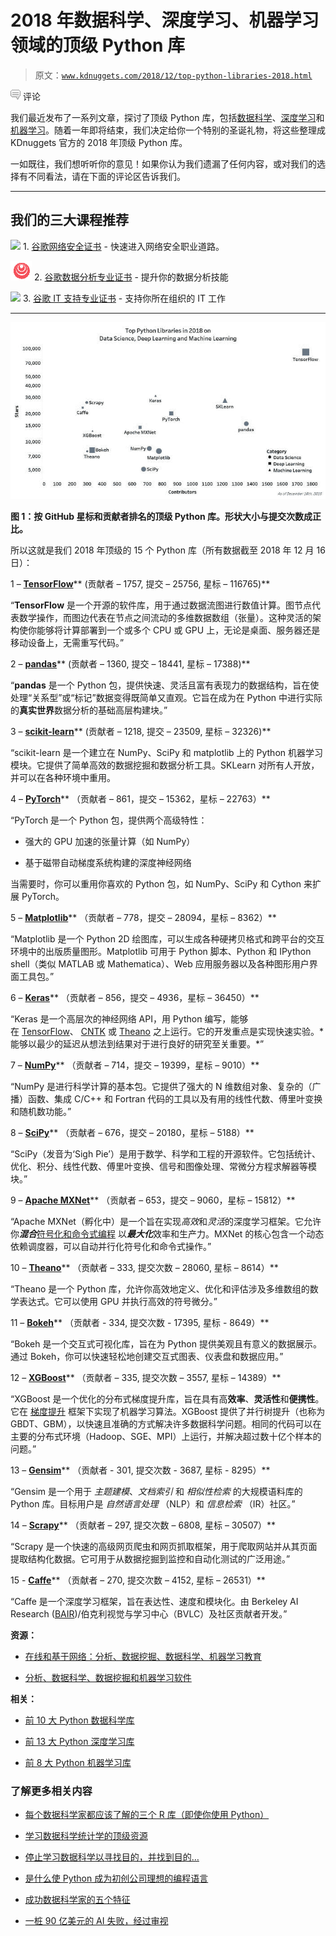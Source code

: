 # 2018 年数据科学、深度学习、机器学习领域的顶级 Python 库

> 原文：[`www.kdnuggets.com/2018/12/top-python-libraries-2018.html`](https://www.kdnuggets.com/2018/12/top-python-libraries-2018.html)

![c](img/3d9c022da2d331bb56691a9617b91b90.png) 评论

我们最近发布了一系列文章，探讨了顶级 Python 库，包括[数据科学](https://www.kdnuggets.com/2018/11/top-python-data-science-libraries.html)、[深度学习](https://www.kdnuggets.com/2018/11/top-python-deep-learning-libraries.html)和[机器学习](https://www.kdnuggets.com/2018/10/top-python-machine-learning-libraries.html)。随着一年即将结束，我们决定给你一个特别的圣诞礼物，将这些整理成 KDnuggets 官方的 2018 年顶级 Python 库。

一如既往，我们想听听你的意见！如果你认为我们遗漏了任何内容，或对我们的选择有不同看法，请在下面的评论区告诉我们。

* * *

## 我们的三大课程推荐

![](img/0244c01ba9267c002ef39d4907e0b8fb.png) 1\. [谷歌网络安全证书](https://www.kdnuggets.com/google-cybersecurity) - 快速进入网络安全职业道路。

![](img/e225c49c3c91745821c8c0368bf04711.png) 2\. [谷歌数据分析专业证书](https://www.kdnuggets.com/google-data-analytics) - 提升你的数据分析技能

![](img/0244c01ba9267c002ef39d4907e0b8fb.png) 3\. [谷歌 IT 支持专业证书](https://www.kdnuggets.com/google-itsupport) - 支持你所在组织的 IT 工作

* * *

![2018 年顶级 Python 库](img/233c593f13841e1f3a8c5286b4a5e6e7.png)

**图 1：按 GitHub 星标和贡献者排名的顶级 Python 库。形状大小与提交次数成正比。**

所以这就是我们 2018 年顶级的 15 个 Python 库（所有数据截至 2018 年 12 月 16 日）：

1 – [**TensorFlow**](https://github.com/tensorflow/tensorflow)** (贡献者 – 1757, 提交 – 25756, 星标 – 116765)**

“**TensorFlow** 是一个开源的软件库，用于通过数据流图进行数值计算。图节点代表数学操作，而图边代表在节点之间流动的多维数据数组（张量）。这种灵活的架构使你能够将计算部署到一个或多个 CPU 或 GPU 上，无论是桌面、服务器还是移动设备上，无需重写代码。”

2 – [**pandas**](https://github.com/pandas-dev/pandas)** (贡献者 – 1360, 提交 – 18441, 星标 – 17388)**

“**pandas** 是一个 Python 包，提供快速、灵活且富有表现力的数据结构，旨在使处理“关系型”或“标记”数据变得既简单又直观。它旨在成为在 Python 中进行实际的**真实世界**数据分析的基础高层构建块。”

3 – [**scikit-learn**](https://github.com/scikit-learn/scikit-learn)** (贡献者 – 1218, 提交 – 23509, 星标 – 32326)**

“scikit-learn 是一个建立在 NumPy、SciPy 和 matplotlib 上的 Python 机器学习模块。它提供了简单高效的数据挖掘和数据分析工具。SKLearn 对所有人开放，并可以在各种环境中重用。

4 – [**PyTorch**](https://github.com/pytorch/pytorch)** （贡献者 – 861，提交 – 15362，星标 – 22763）**

“PyTorch 是一个 Python 包，提供两个高级特性：

+   强大的 GPU 加速的张量计算（如 NumPy）

+   基于磁带自动梯度系统构建的深度神经网络

当需要时，你可以重用你喜欢的 Python 包，如 NumPy、SciPy 和 Cython 来扩展 PyTorch。

5 – [**Matplotlib**](https://github.com/matplotlib/matplotlib)** （贡献者 – 778，提交 – 28094，星标 – 8362）**

“Matplotlib 是一个 Python 2D 绘图库，可以生成各种硬拷贝格式和跨平台的交互环境中的出版质量图形。Matplotlib 可用于 Python 脚本、Python 和 IPython shell（类似 MATLAB 或 Mathematica）、Web 应用服务器以及各种图形用户界面工具包。”

6 – [**Keras**](https://github.com/keras-team/keras)** （贡献者 – 856，提交 – 4936，星标 – 36450）**

“Keras 是一个高层次的神经网络 API，用 Python 编写，能够在 [TensorFlow](https://github.com/tensorflow/tensorflow)、 [CNTK](https://github.com/Microsoft/cntk) 或 [Theano](https://github.com/Theano/Theano) 之上运行。它的开发重点是实现快速实验。* 能够以最少的延迟从想法到结果对于进行良好的研究至关重要。*”

7 – [**NumPy**](https://github.com/numpy/numpy)** （贡献者 – 714，提交 – 19399，星标 – 9010）**

“NumPy 是进行科学计算的基本包。它提供了强大的 N 维数组对象、复杂的（广播）函数、集成 C/C++ 和 Fortran 代码的工具以及有用的线性代数、傅里叶变换和随机数功能。”

8 – [**SciPy**](https://github.com/scipy/scipy)** （贡献者 – 676，提交 – 20180，星标 – 5188）**

“SciPy（发音为‘Sigh Pie’）是用于数学、科学和工程的开源软件。它包括统计、优化、积分、线性代数、傅里叶变换、信号和图像处理、常微分方程求解器等模块。”

9 – [**Apache MXNet**](https://github.com/apache/incubator-mxnet)** （贡献者 – 653，提交 – 9060，星标 – 15812）**

“Apache MXNet（孵化中）是一个旨在实现*高效*和*灵活*的深度学习框架。它允许你***混合***[符号化和命令式编程](https://mxnet.incubator.apache.org/architecture/index.html#deep-learning-system-design-concepts) 以***最大化***效率和生产力。MXNet 的核心包含一个动态依赖调度器，可以自动并行化符号化和命令式操作。”

10 – [**Theano**](https://github.com/Theano/Theano)** （贡献者 – 333, 提交次数 – 28060, 星标 – 8614）**

“Theano 是一个 Python 库，允许你高效地定义、优化和评估涉及多维数组的数学表达式。它可以使用 GPU 并执行高效的符号微分。”

11 – [**Bokeh**](https://github.com/bokeh/bokeh)** （贡献者 - 334, 提交次数 - 17395, 星标 - 8649）**

“Bokeh 是一个交互式可视化库，旨在为 Python 提供美观且有意义的数据展示。通过 Bokeh，你可以快速轻松地创建交互式图表、仪表盘和数据应用。”

12 – [**XGBoost**](https://github.com/dmlc/xgboost)** （贡献者 – 335, 提交次数 – 3557, 星标 – 14389）**

“XGBoost 是一个优化的分布式梯度提升库，旨在具有高**效率**、**灵活性**和**便携性**。它在 [梯度提升](https://en.wikipedia.org/wiki/Gradient_boosting) 框架下实现了机器学习算法。XGBoost 提供了并行树提升（也称为 GBDT、GBM），以快速且准确的方式解决许多数据科学问题。相同的代码可以在主要的分布式环境（Hadoop、SGE、MPI）上运行，并解决超过数十亿个样本的问题。”

13 – [**Gensim**](https://github.com/RaRe-Technologies/gensim)** （贡献者 - 301, 提交次数 - 3687, 星标 - 8295）**

“Gensim 是一个用于 *主题建模*、*文档索引* 和 *相似性检索* 的大规模语料库的 Python 库。目标用户是 *自然语言处理* （NLP）和 *信息检索* （IR）社区。”

14 – [**Scrapy**](https://github.com/scrapy/scrapy)** （贡献者 – 297, 提交次数 – 6808, 星标 – 30507）**

“Scrapy 是一个快速的高级网页爬虫和网页抓取框架，用于爬取网站并从其页面提取结构化数据。它可用于从数据挖掘到监控和自动化测试的广泛用途。”

15 - [**Caffe**](https://github.com/BVLC/caffe)** （贡献者 – 270, 提交次数 – 4152, 星标 – 26531）**

“Caffe 是一个深度学习框架，旨在表达性、速度和模块化。由 Berkeley AI Research ([BAIR](http://bair.berkeley.edu/))/伯克利视觉与学习中心（BVLC）及社区贡献者开发。”

**资源：**

+   [在线和基于网络：分析、数据挖掘、数据科学、机器学习教育](https://www.kdnuggets.com/education/online.html)

+   [分析、数据科学、数据挖掘和机器学习软件](https://www.kdnuggets.com/software/index.html)

**相关：**

+   [前 10 大 Python 数据科学库](https://www.kdnuggets.com/2018/11/top-python-data-science-libraries.html)

+   [前 13 大 Python 深度学习库](https://www.kdnuggets.com/2018/11/top-python-deep-learning-libraries.html)

+   [前 8 大 Python 机器学习库](https://www.kdnuggets.com/2018/10/top-python-machine-learning-libraries.html)

### 了解更多相关内容

+   [每个数据科学家都应该了解的三个 R 库（即使你使用 Python）](https://www.kdnuggets.com/2021/12/three-r-libraries-every-data-scientist-know-even-python.html)

+   [学习数据科学统计学的顶级资源](https://www.kdnuggets.com/2021/12/springboard-top-resources-learn-data-science-statistics.html)

+   [停止学习数据科学以寻找目的，并找到目的…](https://www.kdnuggets.com/2021/12/stop-learning-data-science-find-purpose.html)

+   [是什么使 Python 成为初创公司理想的编程语言](https://www.kdnuggets.com/2021/12/makes-python-ideal-programming-language-startups.html)

+   [成功数据科学家的五个特征](https://www.kdnuggets.com/2021/12/5-characteristics-successful-data-scientist.html)

+   [一桩 90 亿美元的 AI 失败，经过审视](https://www.kdnuggets.com/2021/12/9b-ai-failure-examined.html)
